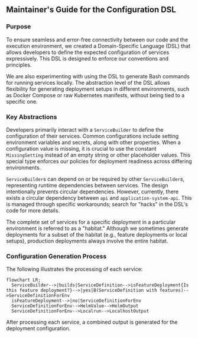 ## Maintainer's Guide for the Configuration DSL

### Purpose

To ensure seamless and error-free connectivity between our code and the execution environment, we created a Domain-Specific Language (DSL) that allows developers to define the expected configuration of services expressively. This DSL is designed to enforce our conventions and principles.

We are also experimenting with using the DSL to generate Bash commands for running services locally. The abstraction level of the DSL allows flexibility for generating deployment setups in different environments, such as Docker Compose or raw Kubernetes manifests, without being tied to a specific one.

### Key Abstractions

Developers primarily interact with a `ServiceBuilder` to define the configuration of their services. Common configurations include setting environment variables and secrets, along with other properties. When a configuration value is missing, it is crucial to use the constant `MissingSetting` instead of an empty string or other placeholder values. This special type enforces our policies for deployment readiness across differing environments.

`ServiceBuilder`s can depend on or be required by other `ServiceBuilder`s, representing runtime dependencies between services. The design intentionally prevents circular dependencies. However, currently, there exists a circular dependency between `api` and `application-system-api`. This is managed through specific workarounds; search for "hacks" in the DSL's code for more details.

The complete set of services for a specific deployment in a particular environment is referred to as a "habitat." Although we sometimes generate deployments for a subset of the habitat (e.g., feature deployments or local setups), production deployments always involve the entire habitat.

### Configuration Generation Process

The following illustrates the processing of each service:

```mermaid
flowchart LR;
  ServiceBuilder-->|builds|ServiceDefinition-->isFeatureDeployment{Is this feature deployment?}-->|yes|B(ServiceDefinition with features)-->ServiceDefinitionForEnv
  isFeatureDeployment-->|no|ServiceDefinitionForEnv
  ServiceDefinitionForEnv-->HelmValue-->HelmOutput
  ServiceDefinitionForEnv-->Localrun-->LocalhostOutput
```

After processing each service, a combined output is generated for the deployment configuration.